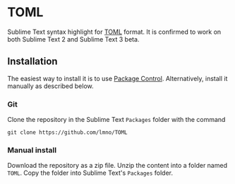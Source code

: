 # TOML

Sublime Text syntax highlight for [TOML](https://github.com/mojombo/toml) format. It is confirmed to work on both Sublime Text 2 and Sublime Text 3 beta.

## Installation
The easiest way to install it is to use [Package Control](http://wbond.net/sublime_packages/package_control). Alternatively, install it manually as described below.

### Git
Clone the repository in the Sublime Text `Packages` folder with the command

	git clone https://github.com/lmno/TOML

### Manual install
Download the repository as a zip file. Unzip the content into a folder named `TOML`. Copy the folder into Sublime Text's `Packages` folder.
